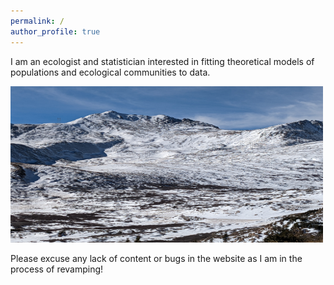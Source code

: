 ```yaml
---
permalink: /
author_profile: true
---
```


I am an ecologist and statistician interested in fitting theoretical models of populations and ecological communities to data.

<img src="/assets/images/sacramento.jpg" style="width:500px;height:250px;">

Please excuse any lack of content or bugs in the website as I am in the process of revamping!